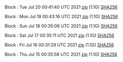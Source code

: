 Block [](https://testnet-insight.dashevo.org/insight/block/): Tue Jul 20 00:41:40 UTC 2021 [zip](https://dash-bootstrap.ams3.digitaloceanspaces.com/testnet/2021-07-20/bootstrap.dat.zip) (1.1G) [SHA256](https://dash-bootstrap.ams3.digitaloceanspaces.com/testnet/2021-07-20/sha256.txt)

Block [](https://testnet-insight.dashevo.org/insight/block/): Mon Jul 19 00:43:16 UTC 2021 [zip](https://dash-bootstrap.ams3.digitaloceanspaces.com/testnet/2021-07-19/bootstrap.dat.zip) (1.1G) [SHA256](https://dash-bootstrap.ams3.digitaloceanspaces.com/testnet/2021-07-19/sha256.txt)

Block [](https://testnet-insight.dashevo.org/insight/block/): Sun Jul 18 00:35:06 UTC 2021 [zip](https://dash-bootstrap.ams3.digitaloceanspaces.com/testnet/2021-07-18/bootstrap.dat.zip) (1.1G) [SHA256](https://dash-bootstrap.ams3.digitaloceanspaces.com/testnet/2021-07-18/sha256.txt)

Block [](https://testnet-insight.dashevo.org/insight/block/): Sat Jul 17 00:35:11 UTC 2021 [zip](https://dash-bootstrap.ams3.digitaloceanspaces.com/testnet/2021-07-17/bootstrap.dat.zip) (1.1G) [SHA256](https://dash-bootstrap.ams3.digitaloceanspaces.com/testnet/2021-07-17/sha256.txt)

Block [](https://testnet-insight.dashevo.org/insight/block/): Fri Jul 16 00:31:29 UTC 2021 [zip](https://dash-bootstrap.ams3.digitaloceanspaces.com/testnet/2021-07-16/bootstrap.dat.zip) (1.1G) [SHA256](https://dash-bootstrap.ams3.digitaloceanspaces.com/testnet/2021-07-16/sha256.txt)

Block [](https://testnet-insight.dashevo.org/insight/block/): Thu Jul 15 00:35:58 UTC 2021 [zip](https://dash-bootstrap.ams3.digitaloceanspaces.com/testnet/2021-07-15/bootstrap.dat.zip) (1.1G) [SHA256](https://dash-bootstrap.ams3.digitaloceanspaces.com/testnet/2021-07-15/sha256.txt)
